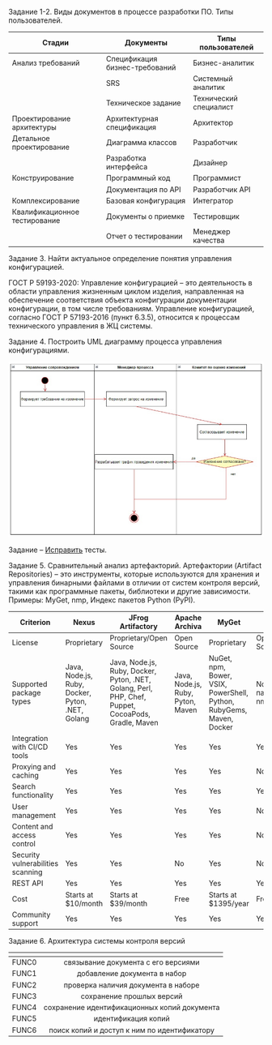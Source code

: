 Задание 1-2. Виды документов в процессе разработки ПО. Типы пользователей.

| Стадии | Документы | Типы пользователей |
| --- | --- | --- |
| Анализ требований | Спецификация бизнес-требований| Бизнес-аналитик |
|  | SRS | Системный аналитик |
|  | Техническое задание | Технический специалист |
| Проектирование архитектуры | Архитектурная спецификация | Архитектор |
| Детальное проектирование | Диаграмма классов | Разработчик |
|  | Разработка интерфейса | Дизайнер |
| Конструирование | Программный код | Программист |
| | Документация по API | Разработчик API |
| Комплексирование | Базовая конфигурация | Интегратор |
| Квалификационное тестирование | Документы о приемке | Тестировщик |
|  | Отчет о тестировании | Менеджер качества |

Задание 3. Найти актуальное определение понятия управления конфигурацией.

ГОСТ Р 59193-2020: Управление конфигурацией – это деятельность в области управления жизненным циклом изделия, направленная на обеспечение соответствия объекта конфигурации документации конфигурации, в том числе требованиям. Управление конфигурацией, согласно ГОСТ Р 57193-2016 (пункт 6.3.5), относится к процессам технического управления в ЖЦ системы.

Задание 4. Построить UML диаграмму процесса управления конфигурациями.

![ActivityDiagram](https://github.com/annaeve/docs-management-course/blob/main/Task%205/act_diagram.jpg)

Задание – [Исправить](https://github.com/annaeve/docs-management-course/blob/tasks-Doinikova/Task%205/qwest3.md) тесты.

Задание 5. Сравнительный анализ артефакторий. Артефактории (Artifact Repositories) – это инструменты, которые используются для хранения и управления бинарными файлами в отличии от систем контроля версий, такими как программные пакеты, библиотеки и другие зависимости. Примеры: MyGet, nmp, Индекс пакетов Python (PyPI).

| Criterion | Nexus | JFrog Artifactory | Apache Archiva | MyGet | nmp |
| --- | --- | --- | --- | --- | --- |
| License | Proprietary | Proprietary/Open Source | Open Source | Proprietary | Open Source |
| Supported package types | Java, Node.js, Ruby, Docker, Pyton, .NET, Golang | Java, Node.js, Ruby, Docker, Pyton, .NET, Golang, Perl, PHP, Chef, Puppet, CocoaPods, Gradle, Maven | Java, Node.js, Ruby, Pyton, Maven | NuGet, npm, Bower, VSIX, PowerShell, Python, RubyGems, Maven, Docker | Node.js-пакеты, nmp |
| Integration with CI/CD tools | Yes | Yes | Yes | Yes | Yes |
| Proxying and caching | Yes | Yes | Yes | Yes | No |
| Search functionality | Yes | Yes | Yes | Yes | Yes |
| User management | Yes | Yes | Yes | Yes | No |
| Content and access control | Yes | Yes | Yes | Yes | No |
| Security vulnerabilities scanning | Yes | Yes | No | Yes | No |
| REST API | Yes | Yes | Yes | Yes | Yes |
| Cost | Starts at $10/month | Starts at $39/month | Free | Starts at $1395/year | Free |
| Community support | Yes | Yes | Yes | Yes | Yes |

Задание 6. Архитектура системы контроля версий

| <!-- --> | <!-- --> |
|:-----:| :-----:|
| FUNC0 | связывание документа с его версиями |
| FUNC1 | добавление документа в набор |
| FUNC2 | проверка наличия документа в наборе |
| FUNC3 | сохранение прошлых версий |
| FUNC4 | сохранение идентификационных копий документа |
| FUNC5 | идентификация копий |
| FUNC6 | поиск копий и доступ к ним по идентификатору |
